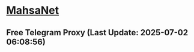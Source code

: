 
# [MahsaNet](https://t.me/mahsa_net)
## Free Telegram Proxy (Last Update: 2025-07-02 06:08:56)

    